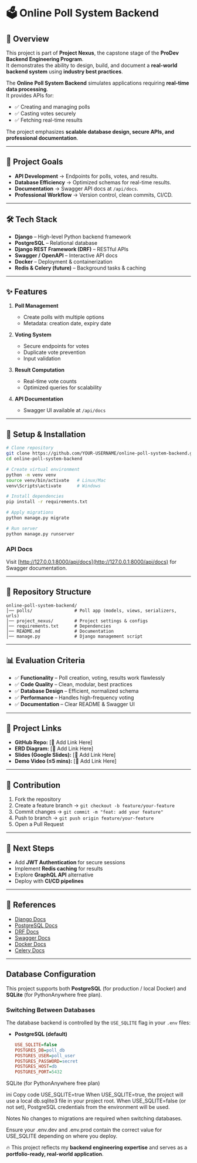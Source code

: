 # 🗳️ Online Poll System Backend

## 📌 Overview
This project is part of **Project Nexus**, the capstone stage of the **ProDev Backend Engineering Program**.  
It demonstrates the ability to design, build, and document a **real-world backend system** using **industry best practices**.

The **Online Poll System Backend** simulates applications requiring **real-time data processing**.  
It provides APIs for:
- ✅ Creating and managing polls  
- ✅ Casting votes securely  
- ✅ Fetching real-time results  

The project emphasizes **scalable database design, secure APIs, and professional documentation**.

---

## 🎯 Project Goals
- **API Development** → Endpoints for polls, votes, and results.  
- **Database Efficiency** → Optimized schemas for real-time results.  
- **Documentation** → Swagger API docs at `/api/docs`.  
- **Professional Workflow** → Version control, clean commits, CI/CD.  

---

## 🛠️ Tech Stack
- **Django** – High-level Python backend framework  
- **PostgreSQL** – Relational database  
- **Django REST Framework (DRF)** – RESTful APIs  
- **Swagger / OpenAPI** – Interactive API docs  
- **Docker** – Deployment & containerization  
- **Redis & Celery (future)** – Background tasks & caching  

---

## ✨ Features
1. **Poll Management**  
   - Create polls with multiple options  
   - Metadata: creation date, expiry date  

2. **Voting System**  
   - Secure endpoints for votes  
   - Duplicate vote prevention  
   - Input validation  

3. **Result Computation**  
   - Real-time vote counts  
   - Optimized queries for scalability  

4. **API Documentation**  
   - Swagger UI available at `/api/docs`  

---

## 🚀 Setup & Installation
```bash
# Clone repository
git clone https://github.com/YOUR-USERNAME/online-poll-system-backend.git
cd online-poll-system-backend

# Create virtual environment
python -m venv venv
source venv/bin/activate   # Linux/Mac
venv\Scripts\activate      # Windows

# Install dependencies
pip install -r requirements.txt

# Apply migrations
python manage.py migrate

# Run server
python manage.py runserver
````

### API Docs

Visit [http://127.0.0.1:8000/api/docs](http://127.0.0.1:8000/api/docs) for Swagger documentation.

---

## 📂 Repository Structure

```
online-poll-system-backend/
│── polls/                # Poll app (models, views, serializers, urls)
│── project_nexus/        # Project settings & configs
│── requirements.txt      # Dependencies
│── README.md             # Documentation
│── manage.py             # Django management script
```

---

## 📊 Evaluation Criteria

* ✅ **Functionality** – Poll creation, voting, results work flawlessly
* ✅ **Code Quality** – Clean, modular, best practices
* ✅ **Database Design** – Efficient, normalized schema
* ✅ **Performance** – Handles high-frequency voting
* ✅ **Documentation** – Clear README & Swagger UI

---

## 📍 Project Links

* **GitHub Repo:** \[🔗 Add Link Here]
* **ERD Diagram:** \[🔗 Add Link Here]
* **Slides (Google Slides):** \[🔗 Add Link Here]
* **Demo Video (≤5 mins):** \[🔗 Add Link Here]

---

## 🤝 Contribution

1. Fork the repository
2. Create a feature branch → `git checkout -b feature/your-feature`
3. Commit changes → `git commit -m "feat: add your feature"`
4. Push to branch → `git push origin feature/your-feature`
5. Open a Pull Request

---

## 🌱 Next Steps

* Add **JWT Authentication** for secure sessions
* Implement **Redis caching** for results
* Explore **GraphQL API** alternative
* Deploy with **CI/CD pipelines**

---

## 📜 References

* [Django Docs](https://docs.djangoproject.com/)
* [PostgreSQL Docs](https://www.postgresql.org/docs/)
* [DRF Docs](https://www.django-rest-framework.org/)
* [Swagger Docs](https://swagger.io/specification/)
* [Docker Docs](https://docs.docker.com/)
* [Celery Docs](https://docs.celeryq.dev/)

---

## Database Configuration

This project supports both **PostgreSQL** (for production / local Docker) and **SQLite** (for PythonAnywhere free plan).

### Switching Between Databases

The database backend is controlled by the `USE_SQLITE` flag in your `.env` files:

- **PostgreSQL (default)**
  ```ini
  USE_SQLITE=false
  POSTGRES_DB=poll_db
  POSTGRES_USER=poll_user
  POSTGRES_PASSWORD=secret
  POSTGRES_HOST=db
  POSTGRES_PORT=5432
SQLite (for PythonAnywhere free plan)

ini
Copy code
USE_SQLITE=true
When USE_SQLITE=true, the project will use a local db.sqlite3 file in your project root.
When USE_SQLITE=false (or not set), PostgreSQL credentials from the environment will be used.

Notes
No changes to migrations are required when switching databases.

Ensure your .env.dev and .env.prod contain the correct value for USE_SQLITE depending on where you deploy.

🔥 This project reflects my **backend engineering expertise** and serves as a **portfolio-ready, real-world application**.

``` 
